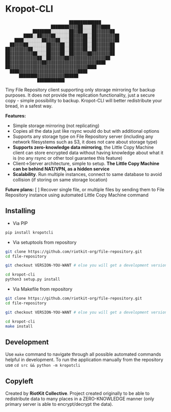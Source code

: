 Kropot-CLI
==========

                                ██████████████                          
                        ████████▓▓▓▓██░░░░██▓▓████                      
                ████████░░░░░░░░██▓▓██░░░░██▓▓▓▓▓▓██                    
            ████░░██▓▓▓▓██░░░░░░██▓▓▓▓██░░██▓▓▓▓▓▓▓▓██                  
        ████░░░░░░░░██▓▓▓▓██░░░░██▓▓▓▓██░░██▓▓▓▓▓▓▓▓██                  
      ██▓▓▓▓██░░░░░░░░██▓▓▓▓██░░██▓▓▓▓██░░██▓▓▓▓▓▓██                    
    ██▓▓▓▓▓▓▓▓██░░░░░░██▓▓▓▓██░░██▓▓▓▓██░░██▓▓▓▓▓▓██                    
    ██▓▓▓▓▓▓▓▓▓▓██░░░░██▓▓▓▓██░░██▓▓▓▓▓▓██▓▓▓▓▓▓▓▓██                    
    ██▓▓▓▓▓▓▓▓▓▓▓▓██░░██▓▓▓▓▓▓██▓▓▓▓▓▓▓▓▓▓▓▓▓▓▓▓██                      
    ██▓▓▓▓▓▓▓▓▓▓▓▓▓▓██▓▓▓▓▓▓▓▓▓▓▓▓▓▓▓▓▓▓▓▓▓▓████                        
    ██▓▓▓▓▓▓▓▓▓▓▓▓▓▓▓▓▓▓▓▓▓▓▓▓▓▓▓▓▓▓▓▓▓▓████                            
      ████▓▓▓▓▓▓▓▓▓▓▓▓▓▓▓▓▓▓▓▓▓▓▓▓▓▓████                                
          ████████▓▓▓▓▓▓▓▓▓▓▓▓██████                                    
                  ████████████                                          

Tiny File Repository client supporting only storage mirroring for backup purposes.
It does not provide the replication functionality, just a secure copy - simple possibility to backup.
Kropot-CLI will better redistribute your bread, in a safest way.

**Features:**
- Simple storage mirroring (not replicating)
- Copies all the data just like rsync would do but with additional options
- Supports any storage type on File Repository server (including any network filesystems such as S3, it does not care about storage type)
- **Supports zero-knowledge data mirroring**, the Little Copy Machine client can store encrypted data without having knowledge about what it is (no any rsync or other tool guarantee this feature)
- Client->Server architecture, simple to setup. **The Little Copy Machine can be behind NAT/VPN, as a hidden service**
- **Scalability**. Run multiple instances, connect to same database to avoid collision (if storing on same storage location)

**Future plans:**
[ ] Recover single file, or multiple files by sending them to File Repository instance using automated Little Copy Machine command

Installing
----------

- Via PIP

```bash
pip install kropotcli
```

- Via setuptools from repository

```bash
git clone https://github.com/riotkit-org/file-repository.git
cd file-repository

git checkout VERSION-YOU-WANT # else you will get a development version

cd kropot-cli
python3 setup.py install
```

- Via Makefile from repository

```bash
git clone https://github.com/riotkit-org/file-repository.git
cd file-repository

git checkout VERSION-YOU-WANT # else you will get a development version

cd kropot-cli
make install
```

Development
-----------

Use `make` command to navigate through all possible automated commands helpful in development.
To run the application manually from the repository use `cd src && python -m kropotcli`

Copyleft
--------

Created by **RiotKit Collective**.
Project created originally to be able to redistribute data to many places in a ZERO-KNOWLEDGE manner (only primary server is able to encrypt/decrypt the data).
